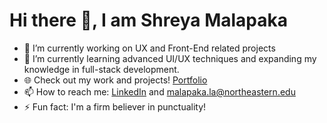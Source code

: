 # Hi there 👋, I am Shreya Malapaka

- 📝 I’m currently working on UX and Front-End related projects
- 🌱 I’m currently learning advanced UI/UX techniques and expanding my knowledge in full-stack development.
- 🌐 Check out my work and projects! [Portfolio](https://shreyamalapaka.framer.website/)
- 📫 How to reach me: [LinkedIn](https://www.linkedin.com/in/shreya-malapaka-56131b217/) and [malapaka.la@northeastern.edu](mailto:malapaka.la@northeastern.edu)
- ⚡ Fun fact: I'm a firm believer in punctuality!

